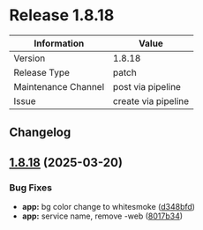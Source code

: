 # Release 1.8.18

| Information            | Value                   |
| ---------------------- | ----------------------- |
| Version                | 1.8.18              |
| Release Type           | patch                 |
| Maintenance Channel    | post via pipeline       |
| Issue                  | create via pipeline     |

## Changelog

## [1.8.18](https://github.com/KarstenSiemer/BMMI/compare/v1.8.17...v1.8.18) (2025-03-20)

### Bug Fixes

* **app:** bg color change to whitesmoke ([d348bfd](https://github.com/KarstenSiemer/BMMI/commit/d348bfd9c6fa91cfe84435577d123be453048b36))
* **app:** service name, remove -web ([8017b34](https://github.com/KarstenSiemer/BMMI/commit/8017b349ae22f50eb06acdb0526784a8b384557a))
